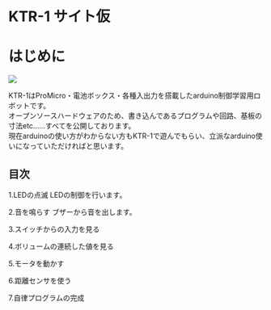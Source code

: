 # KTR-1 サイト仮

# はじめに

[![](https://img.youtube.com/vi/HvboFmnxC9I/0.jpg)](https://www.youtube.com/watch?v=HvboFmnxC9I)

KTR-1はProMicro・電池ボックス・各種入出力を搭載したarduino制御学習用ロボットです。  
オープンソースハードウェアのため、書き込んであるプログラムや回路、基板の寸法etc......すべてを公開しております。  
現在arduinoの使い方がわからない方もKTR-1で遊んでもらい、立派なarduino使いになっていただければと思います。  

## 目次

1.LEDの点滅
LEDの制御を行います。

2.音を鳴らす
ブザーから音を出します。

3.スイッチからの入力を見る

4.ボリュームの連続した値を見る

5.モータを動かす

6.距離センサを使う

7.自律プログラムの完成
